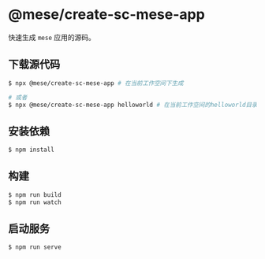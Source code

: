 # @mese/create-sc-mese-app

快速生成 `mese` 应用的源码。

## 下载源代码

```bash
$ npx @mese/create-sc-mese-app # 在当前工作空间下生成

# 或者
$ npx @mese/create-sc-mese-app helloworld # 在当前工作空间的helloworld目录下生成
```

## 安装依赖

```bash
$ npm install
```

## 构建

```bash
$ npm run build
$ npm run watch
```

## 启动服务

```bash
$ npm run serve
```
